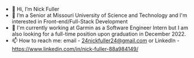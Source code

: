 - 👋 Hi, I’m Nick Fuller
- 👀 I’m a Senior at Missouri University of Science and Technology and I'm interested in Front-end/Full-Stack Development
- 🌱 I'm currently working at Garmin as a Software Engineer Intern but I am also looking for a full-time position upon graduation in December 2022.
- 📫 How to reach me: email - 24nickfuller24@gmail.com or LinkedIn - https://www.linkedin.com/in/nick-fuller-88a984149/

<!---
NickFuller24/NickFuller24 is a ✨ special ✨ repository because its `README.md` (this file) appears on your GitHub profile.
You can click the Preview link to take a look at your changes.
--->
